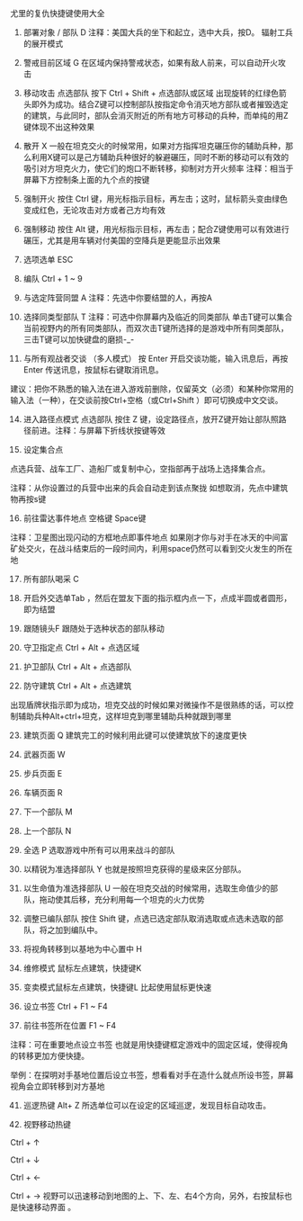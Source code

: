 尤里的复仇快捷键使用大全


1. 部署对象 / 部队 D 注释：美国大兵的坐下和起立，选中大兵，按D。 辐射工兵的展开模式

2. 警戒目前区域 G 在区域内保持警戒状态，如果有敌人前来，可以自动开火攻击

3. 移动攻击 点选部队 按下 Ctrl + Shift + 点选部队或区域 出现旋转的红绿色箭头即外为成功。结合Z键可以控制部队按指定命令消灭地方部队或者摧毁选定的建筑，与此同时，部队会消灭附近的所有地方可移动的兵种，而单纯的用Z键体现不出这种效果

4. 散开 X 一般在坦克交火的时候常用，如果对方指挥坦克碾压你的辅助兵种，那么利用X键可以是己方辅助兵种很好的躲避碾压，同时不断的移动可以有效的吸引对方坦克火力，使它们的炮口不断转移，抑制对方开火频率 注释：相当于屏幕下方控制条上面的九个点的按键

5. 强制开火 按住 Ctrl 键，用光标指示目标，再左击；这时，鼠标箭头变由绿色变成红色，无论攻击对方或者己方均有效

6. 强制移动 按住 Alt 键，用光标指示目标，再左击；配合Z键使用可以有效进行碾压，尤其是用车辆对付美国的空降兵是更能显示出效果

7. 选项选单 ESC

8. 编队 Ctrl + 1 ~ 9

9. 与选定阵营同盟 A  注释：先选中你要结盟的人，再按A

10. 选择同类型部队 T 注释：可选中你屏幕内及临近的同类部队 单击T键可以集合当前视野内的所有同类部队，而双次击T键所选择的是游戏中所有同类部队，三击T键可以加快键盘的磨损-_-

11. 与所有观战者交谈 （多人模式） 按 Enter 开启交谈功能，输入讯息后，再按 Enter 传送讯息，按鼠标右键取消讯息。

建议：把你不熟悉的输入法在进入游戏前删除，仅留英文（必须）和某种你常用的输入法（一种），在交谈前按Ctrl+空格（或Ctrl+Shift ）即可切换成中文交谈。

14. 进入路径点模式 点选部队 按住 Z 键，设定路径点，放开Z键开始让部队照路径前进。注释：与屏幕下折线状按键等效

15. 设定集合点

点选兵营、战车工厂、造船厂或复制中心，空指部再于战场上选择集合点。

注释：从你设置过的兵营中出来的兵会自动走到该点聚拢 如想取消，先点中建筑物再按s键

16. 前往雷达事件地点 空格键 Space键

注释：卫星图出现闪动的方框地点即事件地点 如果刚才你与对手在冰天的中间富矿处交火，在战斗结束后的一段时间内，利用space仍然可以看到交火发生的所在地

17. 所有部队喝采 C

18. 开启外交选单Tab ，然后在盟友下面的指示框内点一下，点成半圆或者圆形，即为结盟

19. 跟随镜头F 跟随处于选种状态的部队移动

20. 守卫指定点 Ctrl + Alt + 点选区域

21. 护卫部队 Ctrl + Alt + 点选部队

22. 防守建筑 Ctrl + Alt + 点选建筑

出现盾牌状指示即为成功，坦克交战的时候如果对微操作不是很熟练的话，可以控制辅助兵种Alt+ctrl+坦克，这样坦克到哪里辅助兵种就跟到哪里


23. 建筑页面 Q 建筑完工的时候利用此键可以使建筑放下的速度更快

24. 武器页面 W

25. 步兵页面 E

26. 车辆页面 R

28. 下一个部队 M

29. 上一个部队 N

30. 全选 P 选取游戏中所有可以用来战斗的部队

31. 以精锐为准选择部队 Y 也就是按照坦克获得的星级来区分部队。

32. 以生命值为准选择部队 U 一般在坦克交战的时候常用，选取生命值少的部队，拖动使其后移，充分利用每一个坦克的火力优势

33. 调整已编队部队 按住 Shift 键，点选已选定部队取消选取或点选未选取的部队，将之加到编队中。

34. 将视角转移到以基地为中心置中 H

35. 维修模式 鼠标左点建筑，快捷键K

36. 变卖模式鼠标左点建筑，快捷键L 比起使用鼠标更快速

37. 设立书签 Ctrl + F1 ~ F4

38. 前往书签所在位置 F1 ~ F4

注释：可在重要地点设立书签 也就是用快捷键框定游戏中的固定区域，使得视角的转移更加方便快捷。

举例：在探明对手基地位置后设立书签，想看看对手在造什么就点所设书签，屏幕视角会立即转移到对方基地

41. 巡逻热键 Alt+ Z 所选单位可以在设定的区域巡逻，发现目标自动攻击。

42. 视野移动热键

Ctrl + ↑

Ctrl + ↓

Ctrl + ←

Ctrl + → 视野可以迅速移动到地图的上、下、左、右4个方向，另外，右按鼠标也是快速移动界面 。
